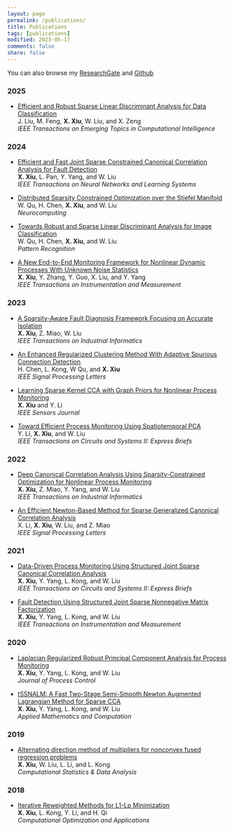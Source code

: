 ```yaml
---
layout: page
permalink: /publications/
title: Publications
tags: [publications]
modified: 2023-05-17 
comments: false
share: false
---
```


You can also browse my <a href="https://www.researchgate.net/profile/Xianchao-Xiu" class="textlink" target="_blank">ResearchGate</a> and <a href="https://github.com/xianchaoxiu" class="textlink" target="_blank">Github</a>




### 2025

* <a href="https://ieeexplore.ieee.org/abstract/document/10542504" class="textlink" target="_blank">Efficient and Robust Sparse Linear Discriminant Analysis for Data Classification</a><br>
J. Liu, M. Feng, <b>X. Xiu</b>, W. Liu, and X. Zeng<br>
<i>IEEE Transactions on Emerging Topics in Computational Intelligence</i><br>



### 2024

* <a href="https://ieeexplore.ieee.org/document/9887978" class="textlink" target="_blank">Efficient and Fast Joint Sparse Constrained Canonical Correlation Analysis for Fault Detection</a><br>
<b>X. Xiu</b>, L. Pan, Y. Yang, and W. Liu<br>
<i>IEEE Transactions on Neural Networks and Learning Systems</i><br>

* <a href="https://www.sciencedirect.com/science/article/abs/pii/S0925231224010385" class="textlink" target="_blank">Distributed Sparsity Constrained Optimization over the Stiefel Manifold</a><br>
W. Qu, H. Chen, <b>X. Xiu</b>, and W. Liu<br>
<i>Neurocomputing</i><br>

* <a href="https://www.sciencedirect.com/science/article/abs/pii/S0031320324002632" class="textlink" target="_blank">Towards Robust and Sparse Linear Discriminant Analysis for Image Classification</a><br>
W. Qu, H. Chen, <b>X. Xiu</b>, and W. Liu<br>
<i>Pattern Recognition</i><br>

* <a href="https://ieeexplore.ieee.org/document/9887978" class="textlink" target="_blank">A New End-to-End Monitoring Framework for Nonlinear Dynamic Processes With Unknown Noise Statistics</a><br>
<b>X. Xiu</b>, Y. Zhang, Y. Guo, X. Liu, and Y. Yang<br>
<i>IEEE Transactions on Instrumentation and Measurement</i><br>


### 2023

* <a href="https://ieeexplore.ieee.org/abstract/document/10091146" class="textlink" target="_blank">A Sparsity-Aware Fault Diagnosis Framework Focusing on Accurate Isolation</a><br>
<b>X. Xiu</b>, Z. Miao, W. Liu<br>
<i>IEEE Transactions on Industrial Informatics</i><br>


* <a href="https://ieeexplore.ieee.org/abstract/document/10252040" class="textlink" target="_blank">An Enhanced Regularized Clustering Method With Adaptive Spurious Connection Detection</a><br>
H. Chen, L. Kong, W Qu, and <b>X. Xiu</b><br>
<i>IEEE Signal Processing Letters</i><br>

* <a href="https://ieeexplore.ieee.org/abstract/document/10050438" class="textlink" target="_blank">Learning Sparse Kernel CCA with Graph Priors for Nonlinear Process Monitoring</a><br>
<b>X. Xiu</b> and Y. Li<br>
<i>IEEE Sensors Journal</i><br>

* <a href="https://ieeexplore.ieee.org/abstract/document/9765518" class="textlink" target="_blank">Toward Efficient Process Monitoring Using Spatiotemporal PCA</a><br>
Y. Li, <b>X. Xiu</b>, and W. Liu<br>
<i>IEEE Transactions on Circuits and Systems II: Express Briefs</i><br>



### 2022
* <a href="https://ieeexplore.ieee.org/document/9583864" class="textlink" target="_blank">Deep Canonical Correlation Analysis Using Sparsity-Constrained Optimization for Nonlinear Process Monitoring</a><br>
<b>X. Xiu</b>, Z. Miao, Y. Yang, and W. Liu<br>
<i>IEEE Transactions on Industrial Informatics</i><br>

* <a href="https://ieeexplore.ieee.org/abstract/document/9619966" class="textlink" target="_blank">An Efficient Newton-Based Method for Sparse Generalized Canonical Correlation Analysis</a><br>
X. Li, <b>X. Xiu</b>, W. Liu, and Z. Miao<br>
<i>IEEE Signal Processing Letters</i><br>



### 2021

* <a href="https://ieeexplore.ieee.org/abstract/document/9068308/" class="textlink" target="_blank">Data-Driven Process Monitoring Using Structured Joint Sparse Canonical Correlation Analysis</a><br>
<b>X. Xiu</b>, Y. Yang, L. Kong, and W. Liu<br>
<i>IEEE Transactions on Circuits and Systems II: Express Briefs</i><br>

* <a href="https://ieeexplore.ieee.org/abstract/document/9381237" class="textlink" target="_blank">Fault Detection Using Structured Joint Sparse Nonnegative Matrix Factorization</a> <br>
<b>X. Xiu</b>, Y. Yang, L. Kong, and W. Liu <br>
<i>IEEE Transactions on Instrumentation and Measurement</i><br>



### 2020

* <a href="https://www.sciencedirect.com/science/article/abs/pii/S095915242030247X" class="textlink" target="_blank">Laplacian Regularized Robust Principal Component Analysis for Process Monitoring</a>  <br>
<b>X. Xiu</b>, Y. Yang, L. Kong, and W. Liu <br>
<i>Journal of Process Control</i><br>

* <a href="https://www.sciencedirect.com/science/article/abs/pii/S0096300320302411" class="textlink" target="_blank">tSSNALM: A Fast Two-Stage Semi-Smooth Newton Augmented Lagrangian Method for Sparse CCA</a>  <br>
<b>X. Xiu</b>, Y. Yang, L. Kong, and W. Liu<br>
<i>Applied Mathematics and Computation</i><br>



### 2019

* <a href="https://www.sciencedirect.com/science/article/abs/pii/S0167947319300039" class="textlink" target="_blank">Alternating direction method of multipliers for nonconvex fused regression problems</a>  <br>
<b>X. Xiu</b>, W. Liu, L. Li, and L. Kong<br>
<i>Computational Statistics & Data Analysis</i><br>



### 2018

* <a href="https://link.springer.com/article/10.1007/s10589-017-9977-7" class="textlink" target="_blank">Iterative Reweighted Methods for L1-Lp Minimization</a>  <br>
<b>X. Xiu</b>, L. Kong, Y. Li, and H. Qi<br>
<i>Computational Optimization and Applications</i><br>


